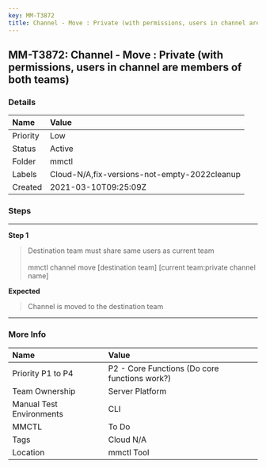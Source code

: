 ```yaml
---
key: MM-T3872
title: Channel - Move : Private (with permissions, users in channel are members of both teams)
---
```


## MM-T3872: Channel - Move : Private (with permissions, users in channel are members of both teams)

### Details

| Name     | Value                                        |
| :------- | :------------------------------------------- |
| Priority | Low                                          |
| Status   | Active                                       |
| Folder   | mmctl                                        |
| Labels   | Cloud-N/A,fix-versions-not-empty-2022cleanup |
| Created  | 2021-03-10T09:25:09Z                         |

### Steps

<hr/>

**Step 1**

> <article>Destination team must share same users as current team<br><br>mmctl channel move [destination team] [current team:private channel name]</article>

**Expected**

> <article>Channel is moved to the destination team</article>

<hr/>

### More Info

| Name                     | Value                                         |
| :----------------------- | :-------------------------------------------- |
| Priority P1 to P4        | P2 - Core Functions (Do core functions work?) |
| Team Ownership           | Server Platform                               |
| Manual Test Environments | CLI                                           |
| MMCTL                    | To Do                                         |
| Tags                     | Cloud N/A                                     |
| Location                 | mmctl Tool                                    |
